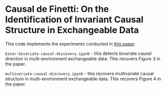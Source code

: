 # Causal de Finetti: On the Identification of Invariant Causal Structure in Exchangeable Data
This code implements the experiments conducted in [this paper](https://arxiv.org/abs/2203.15756). 

`binar-bivariate-causal-discovery.ipynb` - this detects bivariate causal direction in multi-environment exchangeable data. This recovers Figure 3 in the paper. 

`multivariate-causal-discovery.ipynb` - this recovers multivariate causal structure in multi-environment exchangeable data. This recovers Figure 4 in the paper. 
